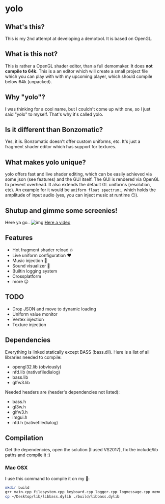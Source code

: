 # yolo

## What's this?
This is my 2nd attempt at developing a demotool. It is based on OpenGL.

## What is this not?
This is rather a OpenGL shader editor, than a full demomaker. It does **not compile to 64k**. This is a an editor which will create a small project file which you can play with with my upcoming player, which should compile below 64k (unpacked).

## Why "yolo"?
I was thinking for a cool name, but I couldn't come up with one, so I just said "yolo" to myself. That's why it's called yolo.

## Is it different than Bonzomatic?
Yes, it is. Bonzomatic doesn't offer custom uniforms, etc. It's just a fragment shader editor which has support for textures.

## What makes yolo unique?
yolo offers fast and live shader editing, which can be easily achieved via some json (see features) and the GUI itself. The GUI is rendered via OpenGL to prevent overhead. It also extends the default GL uniforms (resolution, etc). An example for it would be ```uniform float spectrum;```, which holds the amplitude of input audio (yes, you can inject music at runtime :smirk:).

## Shutup and gimme some screenies!
Here ya go..
![img](http://i.imgur.com/2s1fdtH.png)
[Here a video](https://streamable.com/s/y4m2x)

## Features
* Hot fragment shader reload :fire:
* Live uniform configuration :heart:
* Music injection :dancer:
* Sound visualizer :musical_note:
* Builtin logging system
* Crossplatform
* more :wink:

## TODO
* Drop JSON and move to dynamic loading
* Uniform value monitor
* Vertex injection
* Texture injection

## Dependencies
Everything is linked statically except BASS (bass.dll). Here is a list of all libraries needed to compile:

* opengl32.lib (obviously)
* nfd.lib (nativefiledialog)
* bass.lib
* glfw3.lib

Needed headers are (header's dependencies not listed):

* bass.h
* gl3w.h
* glfw3.h
* imgui.h
* nfd.h (nativefiledialog)

## Compilation
Get the dependencies, open the solution (I used VS2017), fix the include/lib paths and compile it :)

### Mac OSX
I use this command to compile it on my :apple::
```bash
mkdir build
g++ main.cpp filesystem.cpp keyboard.cpp logger.cpp logmessage.cpp menubar.cpp music.cpp shaders.cpp gl3w.c imgui_draw.cpp imgui_impl_glfw_gl3.cpp imgui.cpp -o build/yolo -framework OpenGl -framework Cocoa -framework CoreVideo -framework AppKit -framework IOKit /usr/local/Cellar/glfw/3.2.1/lib/libglfw3.a ~/Desktop/lib/libnfd_d.a -I/Users/luca/Desktop/include -std=c++11 ~/Desktop/lib/libbass.dylib
cp ~/Desktop/lib/libbass.dylib ./build/libbass.dylib
```
